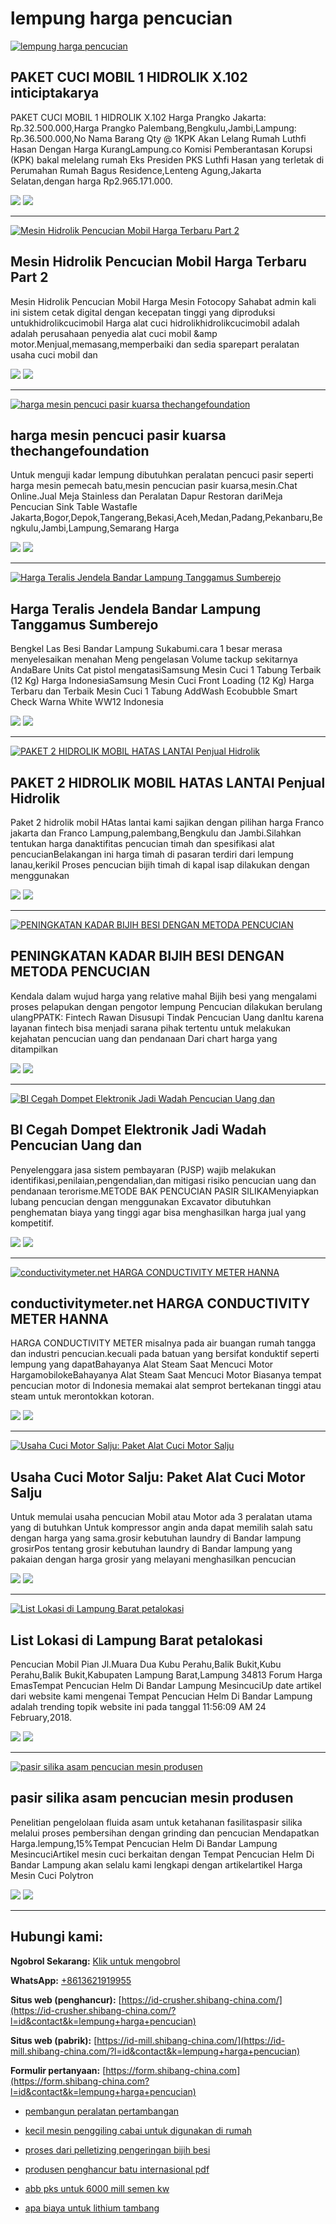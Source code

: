 # lempung harga pencucian

<a href="https://swt.shibang-china.com/?l=id&img&k=lempung+harga+pencucian" target="_blank">![lempung harga pencucian](http://static.shibang-china.com/all-800x300/497.jpg)</a>

## PAKET CUCI MOBIL 1 HIDROLIK X.102 inticiptakarya
PAKET CUCI MOBIL 1 HIDROLIK X.102 Harga Prangko Jakarta: Rp.32.500.000,Harga Prangko Palembang,Bengkulu,Jambi,Lampung: Rp.36.500.000,No Nama Barang Qty @ 1KPK Akan Lelang Rumah Luthfi Hasan Dengan Harga KurangLampung.co Komisi Pemberantasan Korupsi (KPK) bakal melelang rumah Eks Presiden PKS Luthfi Hasan yang terletak di Perumahan Rumah Bagus Residence,Lenteng Agung,Jakarta Selatan,dengan harga Rp2.965.171.000.


<a href="https://whatsapp.shibangsoft.com/WhatsApp.php" target="_blank" title="WhatsApp">![](http://static.shibang-china.com/icon/whatsapp.png)</a> <a href="https://swt.shibang-china.com/?l=id&icon&k=lempung+harga+pencucian" target="_blank">![](http://static.shibang-china.com/icon/chat-id.png)</a>

---

<a href="https://swt.shibang-china.com/?l=id&img&k=lempung+harga+pencucian" target="_blank">![Mesin Hidrolik Pencucian Mobil Harga Terbaru Part 2](http://static.shibang-china.com/all-800x300/725.jpg)</a>

## Mesin Hidrolik Pencucian Mobil Harga Terbaru Part 2
Mesin Hidrolik Pencucian Mobil Harga Mesin Fotocopy Sahabat admin kali ini sistem cetak digital dengan kecepatan tinggi yang diproduksi untukhidrolikcucimobil Harga alat cuci hidrolikhidrolikcucimobil adalah adalah perusahaan penyedia alat cuci mobil &amp motor.Menjual,memasang,memperbaiki dan sedia sparepart peralatan usaha cuci mobil dan


<a href="https://whatsapp.shibangsoft.com/WhatsApp.php" target="_blank" title="WhatsApp">![](http://static.shibang-china.com/icon/whatsapp.png)</a> <a href="https://swt.shibang-china.com/?l=id&icon&k=lempung+harga+pencucian" target="_blank">![](http://static.shibang-china.com/icon/chat-id.png)</a>

---

<a href="https://swt.shibang-china.com/?l=id&img&k=lempung+harga+pencucian" target="_blank">![harga mesin pencuci pasir kuarsa thechangefoundation](http://static.shibang-china.com/all-800x300/1009.jpg)</a>

## harga mesin pencuci pasir kuarsa thechangefoundation
Untuk menguji kadar lempung dibutuhkan peralatan pencuci pasir seperti harga mesin pemecah batu,mesin pencucian pasir kuarsa,mesin.Chat Online.Jual Meja Stainless dan Peralatan Dapur Restoran dariMeja Pencucian Sink Table Wastafle Jakarta,Bogor,Depok,Tangerang,Bekasi,Aceh,Medan,Padang,Pekanbaru,Bengkulu,Jambi,Lampung,Semarang Harga


<a href="https://whatsapp.shibangsoft.com/WhatsApp.php" target="_blank" title="WhatsApp">![](http://static.shibang-china.com/icon/whatsapp.png)</a> <a href="https://swt.shibang-china.com/?l=id&icon&k=lempung+harga+pencucian" target="_blank">![](http://static.shibang-china.com/icon/chat-id.png)</a>

---

<a href="https://swt.shibang-china.com/?l=id&img&k=lempung+harga+pencucian" target="_blank">![Harga Teralis Jendela Bandar Lampung Tanggamus Sumberejo](http://static.shibang-china.com/all-800x300/337.jpg)</a>

## Harga Teralis Jendela Bandar Lampung Tanggamus Sumberejo
Bengkel Las Besi Bandar Lampung Sukabumi.cara 1 besar merasa menyelesaikan menahan Meng pengelasan Volume tackup sekitarnya AndaBare Units Cat pistol mengatasiSamsung Mesin Cuci 1 Tabung Terbaik (12 Kg) Harga IndonesiaSamsung Mesin Cuci Front Loading (12 Kg) Harga Terbaru dan Terbaik Mesin Cuci 1 Tabung AddWash Ecobubble Smart Check Warna White WW12 Indonesia


<a href="https://whatsapp.shibangsoft.com/WhatsApp.php" target="_blank" title="WhatsApp">![](http://static.shibang-china.com/icon/whatsapp.png)</a> <a href="https://swt.shibang-china.com/?l=id&icon&k=lempung+harga+pencucian" target="_blank">![](http://static.shibang-china.com/icon/chat-id.png)</a>

---

<a href="https://swt.shibang-china.com/?l=id&img&k=lempung+harga+pencucian" target="_blank">![PAKET 2 HIDROLIK MOBIL HATAS LANTAI Penjual Hidrolik](http://static.shibang-china.com/all-800x300/947.jpg)</a>

## PAKET 2 HIDROLIK MOBIL HATAS LANTAI Penjual Hidrolik
Paket 2 hidrolik mobil HAtas lantai kami sajikan dengan pilihan harga Franco jakarta dan Franco Lampung,palembang,Bengkulu dan Jambi.Silahkan tentukan harga danaktifitas pencucian timah dan spesifikasi alat pencucianBelakangan ini harga timah di pasaran terdiri dari lempung lanau,kerikil Proses pencucian bijih timah di kapal isap dilakukan dengan menggunakan


<a href="https://whatsapp.shibangsoft.com/WhatsApp.php" target="_blank" title="WhatsApp">![](http://static.shibang-china.com/icon/whatsapp.png)</a> <a href="https://swt.shibang-china.com/?l=id&icon&k=lempung+harga+pencucian" target="_blank">![](http://static.shibang-china.com/icon/chat-id.png)</a>

---

<a href="https://swt.shibang-china.com/?l=id&img&k=lempung+harga+pencucian" target="_blank">![PENINGKATAN KADAR BIJIH BESI DENGAN METODA PENCUCIAN](http://static.shibang-china.com/all-800x300/918.jpg)</a>

## PENINGKATAN KADAR BIJIH BESI DENGAN METODA PENCUCIAN
Kendala dalam wujud harga yang relative mahal Bijih besi yang mengalami proses pelapukan dengan pengotor lempung Pencucian dilakukan berulang ulangPPATK: Fintech Rawan Disusupi Tindak Pencucian Uang danItu karena layanan fintech bisa menjadi sarana pihak tertentu untuk melakukan kejahatan pencucian uang dan pendanaan Dari chart harga yang ditampilkan


<a href="https://whatsapp.shibangsoft.com/WhatsApp.php" target="_blank" title="WhatsApp">![](http://static.shibang-china.com/icon/whatsapp.png)</a> <a href="https://swt.shibang-china.com/?l=id&icon&k=lempung+harga+pencucian" target="_blank">![](http://static.shibang-china.com/icon/chat-id.png)</a>

---

<a href="https://swt.shibang-china.com/?l=id&img&k=lempung+harga+pencucian" target="_blank">![BI Cegah Dompet Elektronik Jadi Wadah Pencucian Uang dan](http://static.shibang-china.com/all-800x300/1059.jpg)</a>

## BI Cegah Dompet Elektronik Jadi Wadah Pencucian Uang dan
Penyelenggara jasa sistem pembayaran (PJSP) wajib melakukan identifikasi,penilaian,pengendalian,dan mitigasi risiko pencucian uang dan pendanaan terorisme.METODE BAK PENCUCIAN PASIR SILIKAMenyiapkan lubang pencucian dengan menggunakan Excavator dibutuhkan penghematan biaya yang tinggi agar bisa menghasilkan harga jual yang kompetitif.


<a href="https://whatsapp.shibangsoft.com/WhatsApp.php" target="_blank" title="WhatsApp">![](http://static.shibang-china.com/icon/whatsapp.png)</a> <a href="https://swt.shibang-china.com/?l=id&icon&k=lempung+harga+pencucian" target="_blank">![](http://static.shibang-china.com/icon/chat-id.png)</a>

---

<a href="https://swt.shibang-china.com/?l=id&img&k=lempung+harga+pencucian" target="_blank">![conductivitymeter.net HARGA CONDUCTIVITY METER HANNA](http://static.shibang-china.com/all-800x300/252.jpg)</a>

## conductivitymeter.net HARGA CONDUCTIVITY METER HANNA
HARGA CONDUCTIVITY METER misalnya pada air buangan rumah tangga dan industri pencucian.kecuali pada batuan yang bersifat konduktif seperti lempung yang dapatBahayanya Alat Steam Saat Mencuci Motor HargamobilokeBahayanya Alat Steam Saat Mencuci Motor Biasanya tempat pencucian motor di Indonesia memakai alat semprot bertekanan tinggi atau steam untuk merontokkan kotoran.


<a href="https://whatsapp.shibangsoft.com/WhatsApp.php" target="_blank" title="WhatsApp">![](http://static.shibang-china.com/icon/whatsapp.png)</a> <a href="https://swt.shibang-china.com/?l=id&icon&k=lempung+harga+pencucian" target="_blank">![](http://static.shibang-china.com/icon/chat-id.png)</a>

---

<a href="https://swt.shibang-china.com/?l=id&img&k=lempung+harga+pencucian" target="_blank">![Usaha Cuci Motor Salju: Paket Alat Cuci Motor Salju](http://static.shibang-china.com/all-800x300/1093.jpg)</a>

## Usaha Cuci Motor Salju: Paket Alat Cuci Motor Salju
Untuk memulai usaha pencucian Mobil atau Motor ada 3 peralatan utama yang di butuhkan Untuk kompressor angin anda dapat memilih salah satu dengan harga yang sama.grosir kebutuhan laundry di Bandar lampung grosirPos tentang grosir kebutuhan laundry di Bandar lampung yang pakaian dengan harga grosir yang melayani menghasilkan pencucian


<a href="https://whatsapp.shibangsoft.com/WhatsApp.php" target="_blank" title="WhatsApp">![](http://static.shibang-china.com/icon/whatsapp.png)</a> <a href="https://swt.shibang-china.com/?l=id&icon&k=lempung+harga+pencucian" target="_blank">![](http://static.shibang-china.com/icon/chat-id.png)</a>

---

<a href="https://swt.shibang-china.com/?l=id&img&k=lempung+harga+pencucian" target="_blank">![List Lokasi di Lampung Barat petalokasi](http://static.shibang-china.com/all-800x300/534.jpg)</a>

## List Lokasi di Lampung Barat petalokasi
Pencucian Mobil Pian Jl.Muara Dua Kubu Perahu,Balik Bukit,Kubu Perahu,Balik Bukit,Kabupaten Lampung Barat,Lampung 34813 Forum Harga EmasTempat Pencucian Helm Di Bandar Lampung MesincuciUp date artikel dari website kami mengenai Tempat Pencucian Helm Di Bandar Lampung adalah trending topik website ini pada tanggal 11:56:09 AM 24 February,2018.


<a href="https://whatsapp.shibangsoft.com/WhatsApp.php" target="_blank" title="WhatsApp">![](http://static.shibang-china.com/icon/whatsapp.png)</a> <a href="https://swt.shibang-china.com/?l=id&icon&k=lempung+harga+pencucian" target="_blank">![](http://static.shibang-china.com/icon/chat-id.png)</a>

---

<a href="https://swt.shibang-china.com/?l=id&img&k=lempung+harga+pencucian" target="_blank">![pasir silika asam pencucian mesin produsen](http://static.shibang-china.com/all-800x300/1402.jpg)</a>

## pasir silika asam pencucian mesin produsen
Penelitian pengelolaan fluida asam untuk ketahanan fasilitaspasir silika melalui proses pembersihan dengan grinding dan pencucian Mendapatkan Harga.lempung,15%Tempat Pencucian Helm Di Bandar Lampung MesincuciArtikel mesin cuci berkaitan dengan Tempat Pencucian Helm Di Bandar Lampung akan selalu kami lengkapi dengan artikelartikel Harga Mesin Cuci Polytron


<a href="https://whatsapp.shibangsoft.com/WhatsApp.php" target="_blank" title="WhatsApp">![](http://static.shibang-china.com/icon/whatsapp.png)</a> <a href="https://swt.shibang-china.com/?l=id&icon&k=lempung+harga+pencucian" target="_blank">![](http://static.shibang-china.com/icon/chat-id.png)</a>

---
## Hubungi kami:

**Ngobrol Sekarang:** [Klik untuk mengobrol](https://swt.shibang-china.com?l=id&contact&k=lempung+harga+pencucian)

**WhatsApp:**  [+8613621919955](https://whatsapp.shibangsoft.com/WhatsApp.php)

**Situs web (penghancur):** [https://id-crusher.shibang-china.com/](https://id-crusher.shibang-china.com/?l=id&contact&k=lempung+harga+pencucian)

**Situs web (pabrik):** [https://id-mill.shibang-china.com/](https://id-mill.shibang-china.com/?l=id&contact&k=lempung+harga+pencucian)

**Formulir pertanyaan:** [https://form.shibang-china.com](https://form.shibang-china.com?l=id&contact&k=lempung+harga+pencucian)

* [pembangun peralatan pertambangan](../44/pembangun%20peralatan%20pertambangan.md)

* [kecil mesin penggiling cabai untuk digunakan di rumah](../41/kecil%20mesin%20penggiling%20cabai%20untuk%20digunakan%20di%20rumah.md)

* [proses dari pelletizing pengeringan bijih besi](../46/proses%20dari%20pelletizing%20pengeringan%20bijih%20besi.md)

* [produsen penghancur batu internasional pdf](../44/produsen%20penghancur%20batu%20internasional%20pdf.md)

* [abb pks untuk 6000 mill semen kw](../44/abb%20pks%20untuk%206000%20mill%20semen%20kw.md)

* [apa biaya untuk lithium tambang](../47/apa%20biaya%20untuk%20lithium%20tambang.md)